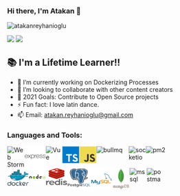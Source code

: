 
### Hi there, I'm Atakan 👋
<p align="left"> <img src="https://komarev.com/ghpvc/?username=atakanreyhanioglu&label=Profile%20views&color=000000&style=flat" alt="atakanreyhanioglu" /> </p>

   <a href="http://Instagram.com/ataa_ata" target=new><img src="http://in.sitekodlari.com/insta/4.png" border="0"></a>    <a href="https://www.linkedin.com/in/atakan-reyhanioğlu-631730185/" target=new><img src="https://i.ibb.co/Sf8y588/Ads-z-tasar-m-4.png" border="0"></a> 

##  📚 I'm a Lifetime Learner!!

- 🌱 I’m currently working on Dockerizing Processes
- 👯 I’m looking to collaborate with other content creators
- 🥅  2021 Goals: Contribute to Open Source projects
- ⚡  Fun fact: I love latin dance.
- 📫 Email: atakan.reyhanioglu@gmail.com 


### Languages and Tools:
<p align="left">
<a>
<img align="left" alt="Web Storm" width="40" src="https://upload.wikimedia.org/wikipedia/commons/thumb/c/c0/WebStorm_Icon.svg/1200px-WebStorm_Icon.svg.png" />
</a><a>
   <img align="left" src="https://raw.githubusercontent.com/devicons/devicon/master/icons/express/express-original-wordmark.svg" alt="express" width="50" height="50"/>

   <img align="left" alt="Vue" width="38" src="https://upload.wikimedia.org/wikipedia/commons/thumb/9/95/Vue.js_Logo_2.svg/1200px-Vue.js_Logo_2.svg.png" /></a><a>

   </a><a>
<img align="left" src="https://raw.githubusercontent.com/devicons/devicon/master/icons/typescript/typescript-original.svg" alt="typescript" width="40" height="40"/> </a><a>
<img align="left" alt="javascript" width="40" height="40" src="https://raw.githubusercontent.com/devicons/devicon/master/icons/javascript/javascript-original.svg"/></a><a>
<img align="left" src="https://user-images.githubusercontent.com/95200/64285204-99c04900-cf5b-11e9-925c-4743006ce420.png" alt="bullmq" width="75" height="34"/></a><a>
<img align="left" src="https://avatars.githubusercontent.com/u/10566080?s=200&v=4" alt="socketio" width="40" height="40"/></a><a>
<img align="left" src="https://keyholesoftware.com/wp-content/uploads/PM2.png" alt="pm2" width="55" height="34"/></a><a>
</p>
<p align="left">
<br><br><br>
<img align="left" alt="docker" width="50" height="45" src="https://raw.githubusercontent.com/devicons/devicon/master/icons/docker/docker-original-wordmark.svg"/> </a><a>
   <img align="left" src="https://raw.githubusercontent.com/devicons/devicon/master/icons/nodejs/nodejs-original-wordmark.svg" alt="nodejs" width="40" height="40"/>
<img align="left" src="https://raw.githubusercontent.com/devicons/devicon/master/icons/redis/redis-original-wordmark.svg" alt="redis" width="50" height="40"/></a><a>
<img align="left" src="https://raw.githubusercontent.com/devicons/devicon/master/icons/postgresql/postgresql-original-wordmark.svg" alt="postgresql" width="55" height="45"/></a><a>
<img align="left" src="https://raw.githubusercontent.com/devicons/devicon/master/icons/mysql/mysql-original-wordmark.svg" alt="mysql" width="50" height="50"/></a><a>
<img align="left" src="https://raw.githubusercontent.com/devicons/devicon/master/icons/mongodb/mongodb-original-wordmark.svg" alt="mongodb" width="40" height="50"/> </a><a><img align="left" src="https://www.freeiconspng.com/uploads/sql-server-icon-png-29.png" alt="mssql" width="40" height="40"/>
<img align="left" src="https://www.vectorlogo.zone/logos/getpostman/getpostman-icon.svg" alt="postman" width="40" height="40"/>
</a><a>
</p>





